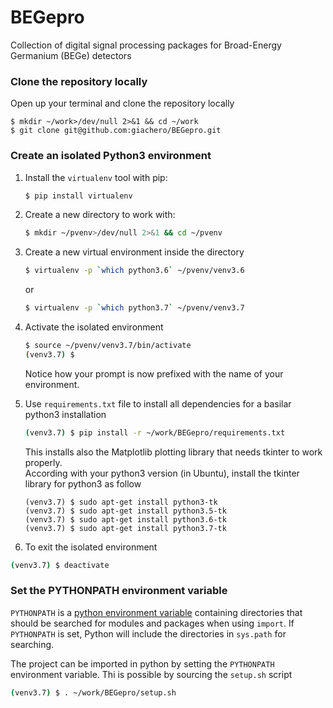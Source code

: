 # BEGepro
Collection of digital signal processing packages for Broad-Energy Germanium (BEGe) detectors

### Clone the repository locally
Open up your terminal and clone the repository locally
```
$ mkdir ~/work>/dev/null 2>&1 && cd ~/work
$ git clone git@github.com:giachero/BEGepro.git
```

### Create an isolated Python3 environment
1. Install the ```virtualenv``` tool with pip:
   ```bash
   $ pip install virtualenv
   ```
2. Create a new directory to work with:
   ```bash
   $ mkdir ~/pvenv>/dev/null 2>&1 && cd ~/pvenv
   ```
 3. Create a new virtual environment inside the directory
    ```bash
    $ virtualenv -p `which python3.6` ~/pvenv/venv3.6
    ```
    or 
    
    ```bash
    $ virtualenv -p `which python3.7` ~/pvenv/venv3.7
    ```
 4. Activate the isolated environment
    ```bash
    $ source ~/pvenv/venv3.7/bin/activate
    (venv3.7) $ 
    ```
    Notice how your prompt is now prefixed with the name of your environment.
    
 5. Use ```requirements.txt``` file to install all dependencies for a basilar python3 installation
    ```bash
    (venv3.7) $ pip install -r ~/work/BEGepro/requirements.txt 
    ```
    This installs also the Matplotlib plotting library that needs tkinter to work properly.  
    According with your python3 version (in Ubuntu), install the tkinter library for python3 as follow
    ```
    (venv3.7) $ sudo apt-get install python3-tk
    (venv3.7) $ sudo apt-get install python3.5-tk
    (venv3.7) $ sudo apt-get install python3.6-tk
    (venv3.7) $ sudo apt-get install python3.7-tk
    ```
  6. To exit the isolated environment
  ```bash
  (venv3.7) $ deactivate
  ```
    
### Set the PYTHONPATH environment variable
`PYTHONPATH` is a [python environment variable](https://docs.python.org/3/using/cmdline.html#environment-variables) containing directories that should be searched for modules and packages when using ```import```. If ```PYTHONPATH``` is set, Python will include the directories in ```sys.path``` for searching.  

The project can be imported in python by setting the `PYTHONPATH` environment variable. Thi is possible by sourcing the `setup.sh` script

```bash
(venv3.7) $ . ~/work/BEGepro/setup.sh
```

